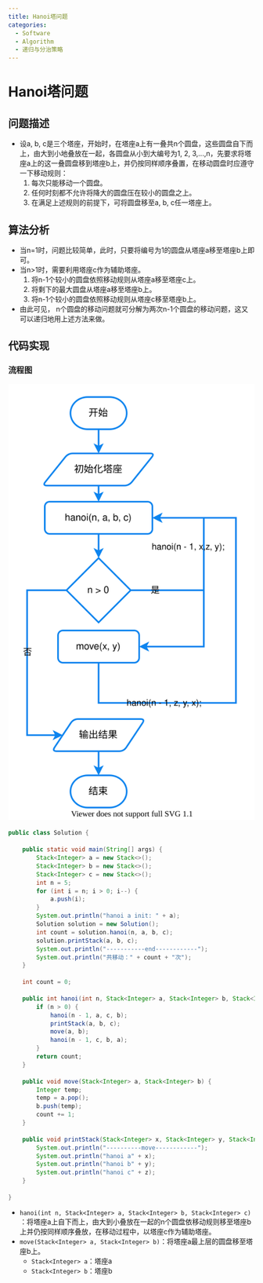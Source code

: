 ```yaml
---
title: Hanoi塔问题
categories:
  - Software
  - Algorithm
  - 递归与分治策略
---
```

# Hanoi塔问题

## 问题描述

- 设a, b, c是三个塔座，开始时，在塔座a上有一叠共n个圆盘，这些圆盘自下而上，由大到小地叠放在一起，各圆盘从小到大编号为1, 2, 3,...,n，先要求将塔座a上的这一叠圆盘移到塔座b上，并仍按同样顺序叠置，在移动圆盘时应遵守一下移动规则：
    1. 每次只能移动一个圆盘。
    2. 任何时刻都不允许将降大的圆盘压在较小的圆盘之上。
    3. 在满足上述规则的前提下，可将圆盘移至a, b, c任一塔座上。

## 算法分析

- 当n=1时，问题比较简单，此时，只要将编号为1的圆盘从塔座a移至塔座b上即可。
- 当n>1时，需要利用塔座c作为辅助塔座。
    1. 将n-1个较小的圆盘依照移动规则从塔座a移至塔座c上。
    2. 将剩下的最大圆盘从塔座a移至塔座b上。
    3. 将n-1个较小的圆盘依照移动规则从塔座c移至塔座b上。
- 由此可见， n个圆盘的移动问题就可分解为两次n-1个圆盘的移动问题，这又可以递归地用上述方法来做。

## 代码实现

### 流程图

![](https://raw.githubusercontent.com/LuShan123888/Files/main/Pictures/2020-12-10-2020-11-08-Flowchart-4823333.svg)

```java
public class Solution {

    public static void main(String[] args) {
        Stack<Integer> a = new Stack<>();
        Stack<Integer> b = new Stack<>();
        Stack<Integer> c = new Stack<>();
        int n = 5;
        for (int i = n; i > 0; i--) {
            a.push(i);
        }
        System.out.println("hanoi a init: " + a);
        Solution solution = new Solution();
        int count = solution.hanoi(n, a, b, c);
        solution.printStack(a, b, c);
        System.out.println("-----------end------------");
        System.out.println("共移动：" + count + "次");
    }

    int count = 0;

    public int hanoi(int n, Stack<Integer> a, Stack<Integer> b, Stack<Integer> c) {
        if (n > 0) {
            hanoi(n - 1, a, c, b);
            printStack(a, b, c);
            move(a, b);
            hanoi(n - 1, c, b, a);
        }
        return count;
    }

    public void move(Stack<Integer> a, Stack<Integer> b) {
        Integer temp;
        temp = a.pop();
        b.push(temp);
        count += 1;
    }

    public void printStack(Stack<Integer> x, Stack<Integer> y, Stack<Integer> z) {
        System.out.println("----------move------------");
        System.out.println("hanoi a" + x);
        System.out.println("hanoi b" + y);
        System.out.println("hanoi c" + z);
    }

}
```

- `hanoi(int n, Stack<Integer> a, Stack<Integer> b, Stack<Integer> c) `：将塔座a上自下而上，由大到小叠放在一起的n个圆盘依移动规则移至塔座b上并仍按同样顺序叠放，在移动过程中，以塔座c作为辅助塔座。
- `move(Stack<Integer> a, Stack<Integer> b)`：将塔座a最上层的圆盘移至塔座b上。
    - `Stack<Integer> a`：塔座a
    - `Stack<Integer> b`：塔座b